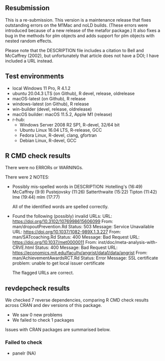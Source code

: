 ## Resubmission

This is a re-submission. This version is a maintenance release that fixes outstanding errors on the M1Mac and noLD builds. (These errors were introduced because of a new release of the metafor package.) It also fixes a bug in the methods for plm objects and adds support for plm objects with nested random effects.

Please note that the DESCRIPTION file includes a citation to Bell and McCaffrey (2002), but unfortunately that article does not have a DOI; I have included a URL instead.

## Test environments

* local Windows 11 Pro, R 4.1.2
* ubuntu 20.04.3 LTS (on Github), R devel, release, oldrelease
* macOS-latest (on Github), R release
* windows-latest (on Github), R release
* win-builder (devel, release, oldrelease)
* macOS builder:  macOS 11.5.2, Apple M1 (release)
* r-hub:
  * Windows Server 2008 R2 SP1, R-devel, 32/64 bit
  * Ubuntu Linux 16.04 LTS, R-release, GCC
  * Fedora Linux, R-devel, clang, gfortran
  * Debian Linux, R-devel, GCC

## R CMD check results

There were no ERRORs or WARNINGs. 

There were 2 NOTES:

* Possibly mis-spelled words in DESCRIPTION:
  Hotelling's (16:49)
  McCaffrey (9:9)
  Pustejovsky (11:26)
  Satterthwaite (15:22)
  Tipton (11:42)
  lme (19:44)
  mlm (17:77)

  All of the identified words are spelled correctly. 

* Found the following (possibly) invalid URLs:
  URL: https://doi.org/10.3102/1076998615606099
    From: man/dropoutPrevention.Rd
    Status: 503
    Message: Service Unavailable
  URL: https://doi.org/10.1037/1082-989X.1.3.227
    From: man/SATcoaching.Rd
    Status: 400
    Message: Bad Request
  URL: https://doi.org/10.1037/met0000011
    From: inst/doc/meta-analysis-with-CRVE.html
    Status: 400
    Message: Bad Request
  URL: https://economics.mit.edu/faculty/angrist/data1/data/angrist
    From: man/AchievementAwardsRCT.Rd
    Status: Error
    Message: SSL certificate problem: unable to get local issuer certificate
    
  The flagged URLs are correct.

## revdepcheck results

We checked 7 reverse dependencies, comparing R CMD check results across CRAN and dev versions of this package.

 * We saw 0 new problems
 * We failed to check 1 packages

Issues with CRAN packages are summarised below.

### Failed to check

* panelr (NA)
